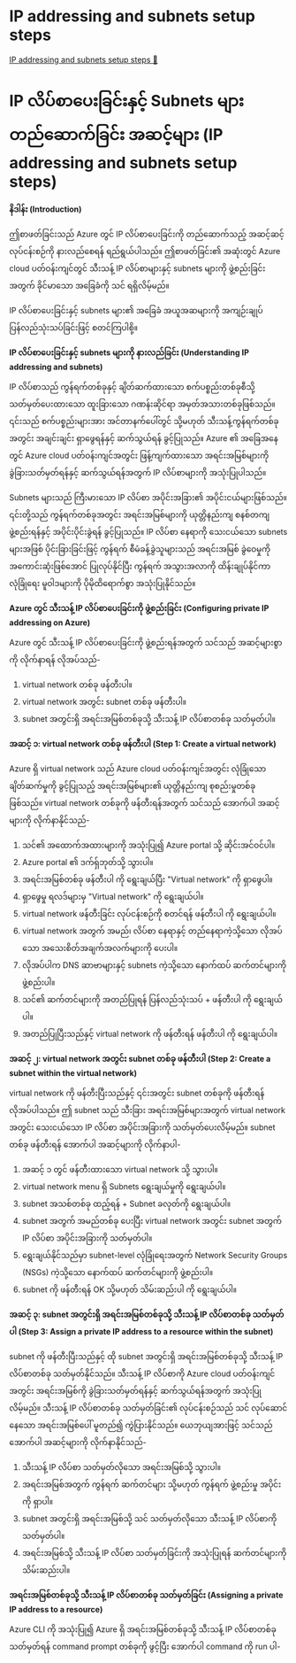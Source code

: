 # IP addressing and subnets setup steps

[IP addressing and subnets setup steps 🔗](https://www.coursera.org/learn/cybersecurity-tools-and-technologies/supplement/sHWag/ip-addressing-and-subnets-setup-steps)

# IP လိပ်စာပေးခြင်းနှင့် Subnets များ တည်ဆောက်ခြင်း အဆင့်များ (IP addressing and subnets setup steps)

**နိဒါန်း (Introduction)**

ဤစာဖတ်ခြင်းသည် Azure တွင် IP လိပ်စာပေးခြင်းကို တည်ဆောက်သည့် အဆင့်ဆင့် လုပ်ငန်းစဉ်ကို နားလည်စေရန် ရည်ရွယ်ပါသည်။ ဤစာဖတ်ခြင်း၏ အဆုံးတွင် Azure cloud ပတ်ဝန်းကျင်တွင် သီးသန့် IP လိပ်စာများနှင့် subnets များကို ဖွဲ့စည်းခြင်းအတွက် ခိုင်မာသော အခြေခံကို သင် ရရှိလိမ့်မည်။

IP လိပ်စာပေးခြင်းနှင့် subnets များ၏ အခြေခံ အယူအဆများကို အကျဉ်းချုပ် ပြန်လည်သုံးသပ်ခြင်းဖြင့် စတင်ကြပါစို့။

**IP လိပ်စာပေးခြင်းနှင့် subnets များကို နားလည်ခြင်း (Understanding IP addressing and subnets)**

IP လိပ်စာသည် ကွန်ရက်တစ်ခုနှင့် ချိတ်ဆက်ထားသော စက်ပစ္စည်းတစ်ခုစီသို့ သတ်မှတ်ပေးထားသော ထူးခြားသော ဂဏန်းဆိုင်ရာ အမှတ်အသားတစ်ခုဖြစ်သည်။ ၎င်းသည် စက်ပစ္စည်းများအား အင်တာနက်ပေါ်တွင် သို့မဟုတ် သီးသန့်ကွန်ရက်တစ်ခုအတွင်း အချင်းချင်း ရှာဖွေရန်နှင့် ဆက်သွယ်ရန် ခွင့်ပြုသည်။ Azure ၏ အခြေအနေတွင် Azure cloud ပတ်ဝန်းကျင်အတွင်း ဖြန့်ကျက်ထားသော အရင်းအမြစ်များကို ခွဲခြားသတ်မှတ်ရန်နှင့် ဆက်သွယ်ရန်အတွက် IP လိပ်စာများကို အသုံးပြုပါသည်။

Subnets များသည် ကြီးမားသော IP လိပ်စာ အပိုင်းအခြား၏ အပိုင်းငယ်များဖြစ်သည်။ ၎င်းတို့သည် ကွန်ရက်တစ်ခုအတွင်း အရင်းအမြစ်များကို ယုတ္တိနည်းကျ စနစ်တကျ ဖွဲ့စည်းရန်နှင့် အပိုင်းပိုင်းခွဲရန် ခွင့်ပြုသည်။ IP လိပ်စာ နေရာကို သေးငယ်သော subnets များအဖြစ် ပိုင်းခြားခြင်းဖြင့် ကွန်ရက် စီမံခန့်ခွဲသူများသည် အရင်းအမြစ် ခွဲဝေမှုကို အကောင်းဆုံးဖြစ်အောင် ပြုလုပ်နိုင်ပြီး ကွန်ရက် အသွားအလာကို ထိန်းချုပ်နိုင်ကာ လုံခြုံရေး မူဝါဒများကို ပိုမိုထိရောက်စွာ အသုံးပြုနိုင်သည်။

**Azure တွင် သီးသန့် IP လိပ်စာပေးခြင်းကို ဖွဲ့စည်းခြင်း (Configuring private IP addressing on Azure)**

Azure တွင် သီးသန့် IP လိပ်စာပေးခြင်းကို ဖွဲ့စည်းရန်အတွက် သင်သည် အဆင့်များစွာကို လိုက်နာရန် လိုအပ်သည်-

1.  virtual network တစ်ခု ဖန်တီးပါ။
2.  virtual network အတွင်း subnet တစ်ခု ဖန်တီးပါ။
3.  subnet အတွင်းရှိ အရင်းအမြစ်တစ်ခုသို့ သီးသန့် IP လိပ်စာတစ်ခု သတ်မှတ်ပါ။

**အဆင့် ၁: virtual network တစ်ခု ဖန်တီးပါ (Step 1: Create a virtual network)**

Azure ရှိ virtual network သည် Azure cloud ပတ်ဝန်းကျင်အတွင်း လုံခြုံသော ချိတ်ဆက်မှုကို ခွင့်ပြုသည့် အရင်းအမြစ်များ၏ ယုတ္တိနည်းကျ စုစည်းမှုတစ်ခုဖြစ်သည်။ virtual network တစ်ခုကို ဖန်တီးရန်အတွက် သင်သည် အောက်ပါ အဆင့်များကို လိုက်နာနိုင်သည်-

1.  သင်၏ အထောက်အထားများကို အသုံးပြု၍ Azure portal သို့ ဆိုင်းအင်ဝင်ပါ။
2.  Azure portal ၏ ဒက်ရှ်ဘုတ်သို့ သွားပါ။
3.  အရင်းအမြစ်တစ်ခု ဖန်တီးပါ ကို ရွေးချယ်ပြီး "Virtual network" ကို ရှာဖွေပါ။
4.  ရှာဖွေမှု ရလဒ်များမှ "Virtual network" ကို ရွေးချယ်ပါ။
5.  virtual network ဖန်တီးခြင်း လုပ်ငန်းစဉ်ကို စတင်ရန် ဖန်တီးပါ ကို ရွေးချယ်ပါ။
6.  virtual network အတွက် အမည်၊ လိပ်စာ နေရာနှင့် တည်နေရာကဲ့သို့သော လိုအပ်သော အသေးစိတ်အချက်အလက်များကို ပေးပါ။
7.  လိုအပ်ပါက DNS ဆာဗာများနှင့် subnets ကဲ့သို့သော နောက်ထပ် ဆက်တင်များကို ဖွဲ့စည်းပါ။
8.  သင်၏ ဆက်တင်များကို အတည်ပြုရန် ပြန်လည်သုံးသပ် + ဖန်တီးပါ ကို ရွေးချယ်ပါ။
9.  အတည်ပြုပြီးသည်နှင့် virtual network ကို ဖန်တီးရန် ဖန်တီးပါ ကို ရွေးချယ်ပါ။

**အဆင့် ၂: virtual network အတွင်း subnet တစ်ခု ဖန်တီးပါ (Step 2: Create a subnet within the virtual network)**

virtual network ကို ဖန်တီးပြီးသည်နှင့် ၎င်းအတွင်း subnet တစ်ခုကို ဖန်တီးရန် လိုအပ်ပါသည်။ ဤ subnet သည် သီးခြား အရင်းအမြစ်များအတွက် virtual network အတွင်း သေးငယ်သော IP လိပ်စာ အပိုင်းအခြားကို သတ်မှတ်ပေးလိမ့်မည်။ subnet တစ်ခု ဖန်တီးရန် အောက်ပါ အဆင့်များကို လိုက်နာပါ-

1.  အဆင့် ၁ တွင် ဖန်တီးထားသော virtual network သို့ သွားပါ။
2.  virtual network menu ရှိ Subnets ရွေးချယ်မှုကို ရွေးချယ်ပါ။
3.  subnet အသစ်တစ်ခု ထည့်ရန် + Subnet ခလုတ်ကို ရွေးချယ်ပါ။
4.  subnet အတွက် အမည်တစ်ခု ပေးပြီး virtual network အတွင်း subnet အတွက် IP လိပ်စာ အပိုင်းအခြားကို သတ်မှတ်ပါ။
5.  ရွေးချယ်နိုင်သည်မှာ subnet-level လုံခြုံရေးအတွက် Network Security Groups (NSGs) ကဲ့သို့သော နောက်ထပ် ဆက်တင်များကို ဖွဲ့စည်းပါ။
6.  subnet ကို ဖန်တီးရန် OK သို့မဟုတ် သိမ်းဆည်းပါ ကို ရွေးချယ်ပါ။

**အဆင့် ၃: subnet အတွင်းရှိ အရင်းအမြစ်တစ်ခုသို့ သီးသန့် IP လိပ်စာတစ်ခု သတ်မှတ်ပါ (Step 3: Assign a private IP address to a resource within the subnet)**

subnet ကို ဖန်တီးပြီးသည်နှင့် ထို subnet အတွင်းရှိ အရင်းအမြစ်တစ်ခုသို့ သီးသန့် IP လိပ်စာတစ်ခု သတ်မှတ်နိုင်သည်။ သီးသန့် IP လိပ်စာကို Azure cloud ပတ်ဝန်းကျင်အတွင်း အရင်းအမြစ်ကို ခွဲခြားသတ်မှတ်ရန်နှင့် ဆက်သွယ်ရန်အတွက် အသုံးပြုလိမ့်မည်။ သီးသန့် IP လိပ်စာတစ်ခု သတ်မှတ်ခြင်း၏ လုပ်ငန်းစဉ်သည် သင် လုပ်ဆောင်နေသော အရင်းအမြစ်ပေါ် မူတည်၍ ကွဲပြားနိုင်သည်။ ယေဘုယျအားဖြင့် သင်သည် အောက်ပါ အဆင့်များကို လိုက်နာနိုင်သည်-

1.  သီးသန့် IP လိပ်စာ သတ်မှတ်လိုသော အရင်းအမြစ်သို့ သွားပါ။
2.  အရင်းအမြစ်အတွက် ကွန်ရက် ဆက်တင်များ သို့မဟုတ် ကွန်ရက် ဖွဲ့စည်းမှု အပိုင်းကို ရှာပါ။
3.  subnet အတွင်းရှိ အရင်းအမြစ်သို့ သင် သတ်မှတ်လိုသော သီးသန့် IP လိပ်စာကို သတ်မှတ်ပါ။
4.  အရင်းအမြစ်သို့ သီးသန့် IP လိပ်စာ သတ်မှတ်ခြင်းကို အသုံးပြုရန် ဆက်တင်များကို သိမ်းဆည်းပါ။

**အရင်းအမြစ်တစ်ခုသို့ သီးသန့် IP လိပ်စာတစ်ခု သတ်မှတ်ခြင်း (Assigning a private IP address to a resource)**

Azure CLI ကို အသုံးပြု၍ Azure ရှိ အရင်းအမြစ်တစ်ခုသို့ သီးသန့် IP လိပ်စာတစ်ခု သတ်မှတ်ရန် command prompt တစ်ခုကို ဖွင့်ပြီး အောက်ပါ command ကို run ပါ-
